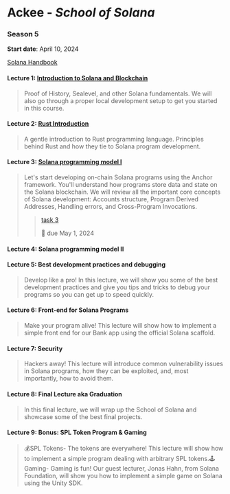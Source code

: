 # Ackee - *School of Solana*

### Season 5
**Start date**: April 10, 2024

[Solana Handbook](./handbook/solana-handbook.pdf)

#### Lecture 1: [Introduction to Solana and Blockchain](https://youtu.be/okqyfP_h_54)
> Proof of History, Sealevel, and other Solana fundamentals. We will also go through a proper local development setup to get you started in this course.

#### Lecture 2: [Rust Introduction](https://youtu.be/PXf9iT2GJYU)
> A gentle introduction to Rust programming language. Principles behind Rust and how they tie to Solana program development.

#### Lecture 3: [Solana programming model I](https://www.youtube.com/watch?v=Plp4y27LNWs)
> Let's start developing on-chain Solana programs using the Anchor framework. You'll understand how programs store data and state on the Solana blockchain. We will review all the important core concepts of Solana development: Accounts structure, Program Derived Addresses, Handling errors, and Cross-Program Invocations.
> > [task 3](https://classroom.github.com/a/VMQjNzs3)
> > 
> > 📆 due May 1, 2024

#### Lecture 4: Solana programming model II
> 

#### Lecture 5: Best development practices and debugging
> Develop like a pro! In this lecture, we will show you some of the best development practices and give you tips and tricks to debug your programs so you can get up to speed quickly.

#### Lecture 6: Front-end for Solana Programs
> Make your program alive! This lecture will show how to implement a simple front end for our Bank app using the official Solana scaffold.

#### Lecture 7: Security
> Hackers away! This lecture will introduce common vulnerability issues in Solana programs, how they can be exploited, and, most importantly, how to avoid them.

#### Lecture 8: Final Lecture aka Graduation
> In this final lecture, we will wrap up the School of Solana and showcase some of the best final projects.

#### Lecture 9: Bonus: SPL Token Program & Gaming
> 💰SPL Tokens- The tokens are everywhere! This lecture will show how to implement a simple program dealing with arbitrary SPL tokens.🕹️Gaming- Gaming is fun! Our guest lecturer, Jonas Hahn, from Solana Foundation, will show you how to implement a simple game on Solana using the Unity SDK.
